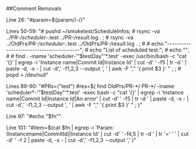 ##Comment Removals

Line 26: "#param=${param//-/}"

Lines 50-59: "#    pushd ~/smoketest/ScheduleInfos; 
			  #    rsync -va ../PR-*/scheduler-*.test ../PR-*/result*.log . ; 
			  #    rsync -va ../OldPrs/PR-*/scheduler-*.test ../OldPrs/PR-*/result*.log . ; 
			  #
			  #    echo "-----------------------------------------"; 
			  #    echo "List of scheduled test:"; 
			  #    echo ""; 
			  #
			  #    find . -iname 'scheduler-'"$testDay"'*.test' -exec /usr/bin/bash -c "cat '{}' |  egrep -i 'Instance name|Commit Id|Instance Id' | cut -d' ' -f5 | tr -d \' | paste -d, -s - | cut -d',' -f1,2,3 --output ', ' | awk -F \",\" '{ print $3 }' " \; ;
			  #    popd > /dev/null"
			  
Lines 89-90: "#PRs=("test")
			  #res=$( find OldPrs/PR-*/ PR-*/ -iname 'scheduler*-'"$testDay"'*.test' -exec bash -c "cat '{}' |  egrep -i 'Instance name|Commit Id|Instance Id|An error' | cut -d' ' -f5 | tr -d \' | paste -d, -s - | cut -d',' -f1,2,3 --output ', ' | awk -F \",\" '{ print $3 }' " \; )"

Line 97: "#echo "$fn""

Line 101: "#item=$(cat $fn | egrep -i 'Param: (Instancename|CommitId)|Instance Id' | cut -d' ' -f4,5 | tr -d \' | tr '=' ' ' | cut -d' ' -f 2 | paste -d, -s - | cut -d',' -f1,2,3 --output ',' )"


